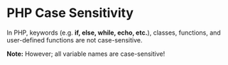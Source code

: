 # PHP Case Sensitivity
In PHP, keywords (e.g. **if, else, while, echo, etc.**), classes, functions, and user-defined functions are not case-sensitive.


**Note:** However; all variable names are case-sensitive!
